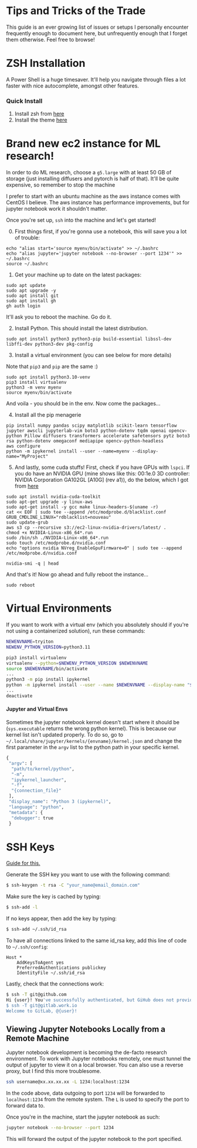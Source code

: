 # Tips and Tricks of the Trade

This guide is an ever growing list of issues or setups I personally encounter frequently enough to document here, but unfrequently enough that I forget them otherwise.  Feel free to browse!

# ZSH Installation

A Power Shell is a huge timesaver.  It'll help you navigate through files a lot faster with nice autocomplete, amongst other features.  

### Quick Install
1. Install zsh from [here](https://www.howtoforge.com/tutorial/how-to-setup-zsh-and-oh-my-zsh-on-linux/)
2. Install the theme [here](https://github.com/romkatv/powerlevel10k#installation)

# Brand new ec2 instance for ML research!

In order to do ML research, choose a `g5.large` with at least 50 GB of storage (just installing diffusers and pytorch is half of that). It'll be quite expensive, so remember to stop the machine 

I prefer to start with an ubuntu machine as the aws instance comes with CentOS I believe. The aws instance has performance improvements, but for jupyter notebook work it shouldn't matter.

Once you're set up, `ssh` into the machine and let's get started!

0. First things first, if you're gonna use a notebook, this will save you a lot of trouble:

```
echo "alias start='source myenv/bin/activate" >> ~/.bashrc
echo "alias jupyter='jupyter notebook --no-browser --port 1234'" >> ~/.bashrc
source ~/.bashrc
```

1. Get your machine up to date on the latest packages:

```
sudo apt update
sudo apt upgrade -y
sudo apt install git 
sudo apt install gh
gh auth login
```
It'll ask you to reboot the machine. Go do it.

2. Install Python. This should install the latest distribution.

```
sudo apt install python3 python3-pip build-essential libssl-dev libffi-dev python3-dev pkg-config
```
3. Install a virtual environment (you can see below for more details)

Note that `pip3` and `pip` are the same :) 
```
sudo apt install python3.10-venv
pip3 install virtualenv
python3 -m venv myenv
source myenv/bin/activate

```
And voila - you should be in the env. Now come the packages...

4. Install all the pip menagerie

```
pip install numpy pandas scipy matplotlib scikit-learn tensorflow jupyter awscli jupyterlab-vim boto3 python-dotenv tqdm openai opencv-python Pillow diffusers transformers accelerate safetensors pytz boto3 rsa python-dotenv omegaconf mediapipe opencv-python-headless
aws configure
python -m ipykernel install --user --name=myenv --display-name="MyProject"
```

5. And lastly, some cuda stuffs! First, check if you have GPUs with `lspci`. If you do have an NVIDIA GPU (mine shows like this: 00:1e.0 3D controller: NVIDIA Corporation GA102GL [A10G] (rev a1)), do the below, which I got from [here](https://docs.aws.amazon.com/AWSEC2/latest/UserGuide/install-nvidia-driver.html)
```
sudo apt install nvidia-cuda-toolkit
sudo apt-get upgrade -y linux-aws
sudo apt-get install -y gcc make linux-headers-$(uname -r)
cat << EOF | sudo tee --append /etc/modprobe.d/blacklist.conf
GRUB_CMDLINE_LINUX="rdblacklist=nouveau"
sudo update-grub
aws s3 cp --recursive s3://ec2-linux-nvidia-drivers/latest/ .
chmod +x NVIDIA-Linux-x86_64*.run
sudo /bin/sh ./NVIDIA-Linux-x86_64*.run
sudo touch /etc/modprobe.d/nvidia.conf
echo "options nvidia NVreg_EnableGpuFirmware=0" | sudo tee --append /etc/modprobe.d/nvidia.conf

nvidia-smi -q | head
```
And that's it! Now go ahead and fully reboot the instance...

```
sudo reboot
```


# Virtual Environments

If you want to work with a virtual env (which you absolutely should if you're not using a containerized solution), run these commands:

```bash
NEWENVNAME=tryiton
NEWENV_PYTHON_VERSION=python3.11

pip3 install virtualenv
virtualenv --python=$NEWENV_PYTHON_VERSION $NEWENVNAME
source $NEWENVNAME/bin/activate
...
python3 -m pip install ipykernel
python -m ipykernel install --user --name $NEWENVNAME --display-name "$NEWENVNAME"
...
deactivate
```


#### Jupyter and Virtual Envs

Sometimes the jupyter notebook kernel doesn't start where it should be (`sys.executable` returns the wrong python kernel). This is because our kernel list isn't updated properly. To do so, go to `~/.local/share/jupyter/kernels/{envname}/kernel.json` and change the first parameter in the `argv` list to the python path in your specific kernel.

```python
{
 "argv": [
  "path/to/kernel/python",
  "-m",
  "ipykernel_launcher",
  "-f",
  "{connection_file}"
 ],
 "display_name": "Python 3 (ipykernel)",
 "language": "python",
 "metadata": {
  "debugger": true
 }
```

# SSH Keys
[Guide for this.](https://coderwall.com/p/7smjkq/multiple-ssh-keys-for-different-accounts-on-github-or-gitlab)

Generate the SSH key you want to use with the following command:

```bash
$ ssh-keygen -t rsa -C "your_name@email_domain.com"
```
Make sure the key is cached by typing:
```bash
$ ssh-add -l
```
If no keys appear, then add the key by typing:
```bash
$ ssh-add ~/.ssh/id_rsa
```

To have all connections linked to the same id_rsa key, add this line of code to `~/.ssh/config`:

```config
Host *
    AddKeysToAgent yes
    PreferredAuthentications publickey
    IdentityFile ~/.ssh/id_rsa
```

Lastly, check that the connections work:

```bash
$ ssh -T git@github.com
Hi {user}! You've successfully authenticated, but GiHub does not provide shell access.
$ ssh -T git@gitlab.work.io
Welcome to GitLab, @{user}!
```

## Viewing Jupyter Notebooks Locally from a Remote Machine

Jupyter notebook development is becoming the de-facto research environment. To work with Jupyter notebooks remotely, one must tunnel the output of jupyter to view it on a local browser. You can also use a reverse proxy, but I find this more troublesome.

```bash
ssh username@xx.xx.xx.xx -L 1234:localhost:1234
```

In the code above, data outgoing to port `1234` will be forwarded to `localhost:1234` from the remote system. The `L` is used to specify the port to forward data to.

Once you're in the machine, start the jupyter notebook as such:

```bash
jupyter notebook --no-browser --port 1234
```
This will forward the output of the jupyter notebook to the port specified.
